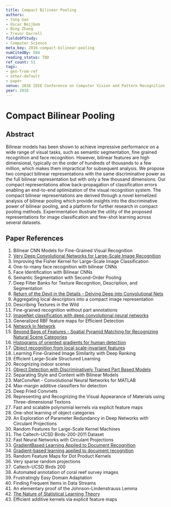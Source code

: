```yaml
---
title: Compact Bilinear Pooling
authors:
- Yang Gao
- Oscar Beijbom
- Ning Zhang
- Trevor Darrell
fieldsOfStudy:
- Computer Science
meta_key: 2016-compact-bilinear-pooling
numCitedBy: 584
reading_status: TBD
ref_count: 51
tags:
- gen-from-ref
- other-default
- paper
venue: 2016 IEEE Conference on Computer Vision and Pattern Recognition (CVPR)
year: 2016
---
```


# Compact Bilinear Pooling

## Abstract

Bilinear models has been shown to achieve impressive performance on a wide range of visual tasks, such as semantic segmentation, fine grained recognition and face recognition. However, bilinear features are high dimensional, typically on the order of hundreds of thousands to a few million, which makes them impractical for subsequent analysis. We propose two compact bilinear representations with the same discriminative power as the full bilinear representation but with only a few thousand dimensions. Our compact representations allow back-propagation of classification errors enabling an end-to-end optimization of the visual recognition system. The compact bilinear representations are derived through a novel kernelized analysis of bilinear pooling which provide insights into the discriminative power of bilinear pooling, and a platform for further research in compact pooling methods. Experimentation illustrate the utility of the proposed representations for image classification and few-shot learning across several datasets.

## Paper References

1. Bilinear CNN Models for Fine-Grained Visual Recognition
2. [Very Deep Convolutional Networks for Large-Scale Image Recognition](2015-very-deep-convolutional-networks-for-large-scale-image-recognition)
3. Improving the Fisher Kernel for Large-Scale Image Classification
4. One-to-many face recognition with bilinear CNNs
5. Face Identification with Bilinear CNNs
6. Semantic Segmentation with Second-Order Pooling
7. Deep Filter Banks for Texture Recognition, Description, and Segmentation
8. [Return of the Devil in the Details - Delving Deep into Convolutional Nets](2014-return-of-the-devil-in-the-details-delving-deep-into-convolutional-nets)
9. Aggregating local descriptors into a compact image representation
10. Describing Textures in the Wild
11. Fine-grained recognition without part annotations
12. [ImageNet classification with deep convolutional neural networks](2012-imagenet-classification-with-deep-convolutional-neural-networks)
13. Generalized RBF feature maps for Efficient Detection
14. [Network In Network](2014-network-in-network)
15. [Beyond Bags of Features - Spatial Pyramid Matching for Recognizing Natural Scene Categories](2006-beyond-bags-of-features-spatial-pyramid-matching-for-recognizing-natural-scene-categories)
16. [Histograms of oriented gradients for human detection](2005-histograms-of-oriented-gradients-for-human-detection)
17. [Object recognition from local scale-invariant features](1999-object-recognition-from-local-scale-invariant-features)
18. Learning Fine-Grained Image Similarity with Deep Ranking
19. Efficient Large-Scale Structured Learning
20. Recognizing indoor scenes
21. [Object Detection with Discriminatively Trained Part Based Models](2009-object-detection-with-discriminatively-trained-part-based-models)
22. Separating Style and Content with Bilinear Models
23. MatConvNet - Convolutional Neural Networks for MATLAB
24. Max-margin additive classifiers for detection
25. Deep Fried Convnets
26. Representing and Recognizing the Visual Appearance of Materials using Three-dimensional Textons
27. Fast and scalable polynomial kernels via explicit feature maps
28. One-shot learning of object categories
29. An Exploration of Parameter Redundancy in Deep Networks with Circulant Projections
30. Random Features for Large-Scale Kernel Machines
31. The Caltech-UCSD Birds-200-2011 Dataset
32. Fast Neural Networks with Circulant Projections
33. [GradientBased Learning Applied to Document Recognition](2001-gradientbased-learning-applied-to-document-recognition)
34. [Gradient-based learning applied to document recognition](1998-gradient-based-learning-applied-to-document-recognition)
35. Random Feature Maps for Dot Product Kernels
36. Very sparse random projections
37. Caltech-UCSD Birds 200
38. Automated annotation of coral reef survey images
39. Frustratingly Easy Domain Adaptation
40. Finding Frequent Items in Data Streams
41. An elementary proof of the Johnson-Lindenstrauss Lemma
42. [The Nature of Statistical Learning Theory](2000-the-nature-of-statistical-learning-theory)
43. Efficient additive kernels via explicit feature maps

